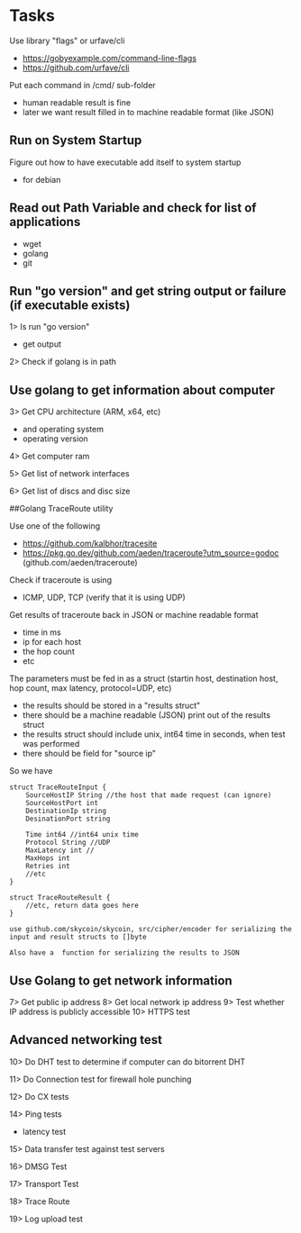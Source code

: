 


# Tasks

Use library "flags" or urfave/cli
- https://gobyexample.com/command-line-flags
- https://github.com/urfave/cli

Put each command in /cmd/ sub-folder
- human readable result is fine
- later we want result filled in to machine readable format (like JSON)

## Run on System Startup

Figure out how to have executable add itself to system startup
- for debian

## Read out Path Variable and check for list of applications

- wget
- golang
- git

## Run "go version" and get string output or failure (if executable exists)

1> Is run "go version"
- get output

2> Check if golang is in path

## Use golang to get information about computer

3> Get CPU architecture (ARM, x64, etc)
- and operating system
- operating version

4> Get computer ram

5> Get list of network interfaces

6> Get list of discs and disc size


##Golang TraceRoute utility

Use one of the following 
- https://github.com/kalbhor/tracesite
- https://pkg.go.dev/github.com/aeden/traceroute?utm_source=godoc (github.com/aeden/traceroute)

Check if traceroute is using
- ICMP, UDP, TCP (verify that it is using UDP)

Get results of traceroute back in JSON or machine readable format
- time in ms
- ip for each host
- the hop count
- etc

The parameters must be fed in as a struct (startin host, destination host, hop count, max latency, protocol=UDP, etc)
- the results should be stored in a "results struct"
- there should be a machine readable (JSON) print out of the results struct
- the results struct should include unix, int64 time in seconds, when test was performed
- there should be field for "source ip"

So we have 

```golang
struct TraceRouteInput {
	SourceHostIP String //the host that made request (can ignore)
	SourceHostPort int
	DestinationIp string
	DesinationPort string
	
	Time int64 //int64 unix time
	Protocol String //UDP
	MaxLatency int //
	MaxHops int
	Retries int
	//etc
}

struct TraceRouteResult {
	//etc, return data goes here
}

use github.com/skycoin/skycoin, src/cipher/encoder for serializing the input and result structs to []byte

Also have a  function for serializing the results to JSON

```

## Use Golang to get network information

7> Get public ip address
8> Get local network ip address
9> Test whether IP address is publicly accessible
10> HTTPS test 

## Advanced networking test


10> Do DHT test to determine if computer can do bitorrent DHT

11> Do Connection test for firewall hole punching

12> Do CX tests



14> Ping tests
- latency test

15> Data transfer test against test servers

16> DMSG Test

17> Transport Test

18> Trace Route

19> Log upload test